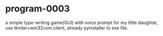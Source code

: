 # program-0003
a simple type-writing game(GUI) with voice prompt for my little daughter, use tkinter+win32com.client, already pyinstaller to exe  file.
